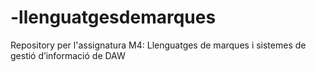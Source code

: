 # -llenguatgesdemarques
Repository per l'assignatura M4: Llenguatges de marques i sistemes de gestió d’informació de DAW
